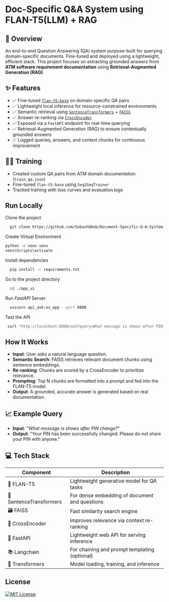 
# Doc-Specific Q&A System using FLAN-T5(LLM) + RAG



                                                                                                                                
## 📌 Overview

An end-to-end Question Answering (QA) system purpose-built for querying domain-specific documents. Fine-tuned and deployed using a lightweight, efficient stack. This project focuses on extracting grounded answers from **ATM software requirement documentation** using **Retrieval-Augmented Generation (RAG)**.

                                                                                                                                
## ✨ Features
- ✅ Fine-tuned [`flan-t5-base`](https://huggingface.co/google/flan-t5-base) on domain-specific QA pairs
- ✅ Lightweight local inference for resource-constrained environments
- ✅ Semantic retrieval using [`SentenceTransformers`](https://www.sbert.net/) + [`FAISS`](https://github.com/facebookresearch/faiss)
- ✅ Answer re-ranking via [`CrossEncoder`](https://huggingface.co/cross-encoder/ms-marco-MiniLM-L-12-v2)
- ✅ Exposed via a `FastAPI` endpoint for real-time querying
- ✅ Retrieval-Augmented Generation (RAG) to ensure contextually grounded answers
- ✅ Logged queries, answers, and context chunks for continuous improvement
## 🏋️‍♂️ Training

- Created custom QA pairs from ATM domain documentation (`train_qa.json`)
- Fine-tuned `flan-t5-base` using `Seq2SeqTrainer`
- Tracked training with loss curves and evaluation logs
## Run Locally

Clone the project

```bash
  git clone https://github.com/SubashGHub/Document-Specific-Q-A-System-Using-FLAN-T5-LLM.git
```
Create Virtual Environment 
```bash
python -m venv venv
venv\Scripts\activate

```
Install dependencies

```bash
  pip install -r requirements.txt
```
Go to the project directory

```bash
  cd ./app_ui
```

Run *FastAPI* Server

```bash
  uvicorn api_ask:uv_app --port 8000

```

Test the API

```bash
 curl "http://localhost:8000/ask?query=What message is shows after PIN change?"

```

## How It Works

- **Input**: User asks a natural language question.
- **Semantic Search**: FAISS retrieves relevant document chunks using sentence embeddings.
- **Re-ranking**: Chunks are scored by a CrossEncoder to prioritize relevance.
- **Prompting**: Top N chunks are formatted into a prompt and fed into the FLAN-T5 model.
- **Output**: A grounded, accurate answer is generated based on real documentation.

## 📈 Example Query

- **Input**:  "*What message is shows after PIN change?*"
- **Output**: "Your PIN has been successfully changed. Please do not share your PIN with anyone."

## 💻 Tech Stack



| Component             | Description                                        |
|----------------------|----------------------------------------------------|
| 🤖 FLAN-T5           | Lightweight generative model for QA tasks         |
| 🧠 SentenceTransformers | For dense embedding of document and questions  |
| 🗃️ FAISS              | Fast similarity search engine                      |
| 🔁 CrossEncoder        | Improves relevance via context re-ranking         |
| 🚀 FastAPI             | Lightweight web API for serving inference         |
| 📚 Langchain           | For chaining and prompt templating (optional)     |
| 🧪 Transformers        | Model loading, training, and inference             |


## License



[![MIT License](https://img.shields.io/badge/License-MIT-green.svg)](https://choosealicense.com/licenses/mit/)
